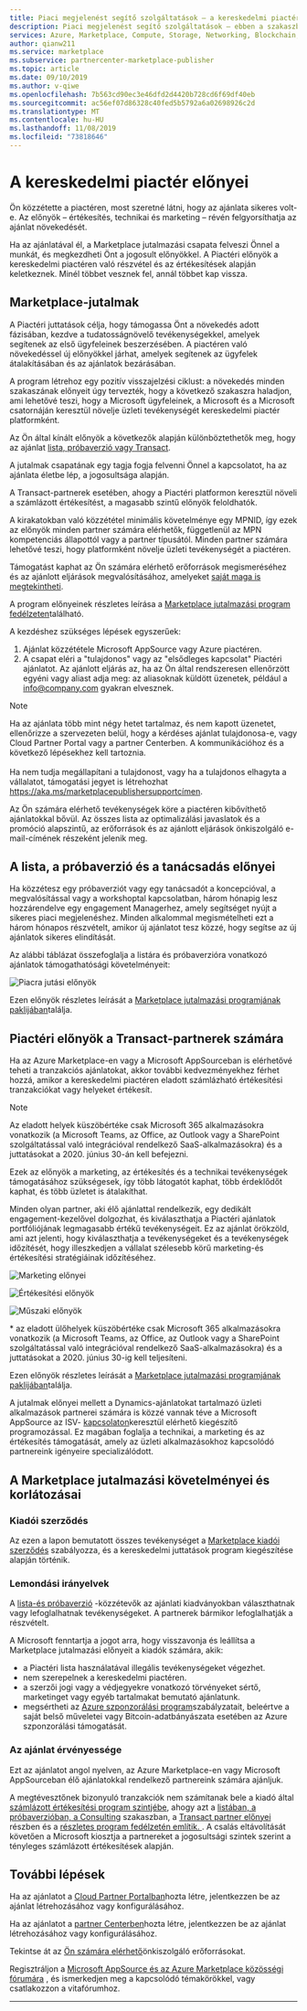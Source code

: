 ```yaml
---
title: Piaci megjelenést segítő szolgáltatások – a kereskedelmi piactér előnyei | Azure
description: Piaci megjelenést segítő szolgáltatások – ebben a szakaszban a közzétevők által használható Microsoft-erőforrások szerepelnek.
services: Azure, Marketplace, Compute, Storage, Networking, Blockchain, Security, Partner Center
author: qianw211
ms.service: marketplace
ms.subservice: partnercenter-marketplace-publisher
ms.topic: article
ms.date: 09/10/2019
ms.author: v-qiwe
ms.openlocfilehash: 7b563cd90ec3e46dfd2d4420b728cd6f69df40eb
ms.sourcegitcommit: ac56ef07d86328c40fed5b5792a6a02698926c2d
ms.translationtype: MT
ms.contentlocale: hu-HU
ms.lasthandoff: 11/08/2019
ms.locfileid: "73818646"
---
```

# <a name="your-commercial-marketplace-benefits"></a>A kereskedelmi piactér előnyei

Ön közzétette a piactéren, most szeretné látni, hogy az ajánlata sikeres volt-e. Az előnyök – értékesítés, technikai és marketing – révén felgyorsíthatja az ajánlat növekedését.

Ha az ajánlatával él, a Marketplace jutalmazási csapata felveszi Önnel a munkát, és megkezdheti Önt a jogosult előnyökkel. A Piactéri előnyök a kereskedelmi piactéren való részvétel és az értékesítések alapján keletkeznek. Minél többet vesznek fel, annál többet kap vissza.

## <a name="marketplace-rewards"></a>Marketplace-jutalmak

A Piactéri juttatások célja, hogy támogassa Önt a növekedés adott fázisában, kezdve a tudatosságnövelő tevékenységekkel, amelyek segítenek az első ügyfeleinek beszerzésében. A piactéren való növekedéssel új előnyökkel járhat, amelyek segítenek az ügyfelek átalakításában és az ajánlatok bezárásában. 

A program létrehoz egy pozitív visszajelzési ciklust: a növekedés minden szakaszának előnyeit úgy tervezték, hogy a következő szakaszra haladjon, ami lehetővé teszi, hogy a Microsoft ügyfeleinek, a Microsoft és a Microsoft csatornáján keresztül növelje üzleti tevékenységét kereskedelmi piactér platformként. 

Az Ön által kínált előnyök a következők alapján különböztethetők meg, hogy az ajánlat [lista, próbaverzió vagy Transact](https://docs.microsoft.com/azure/marketplace/determine-your-listing-type#choose-a-publishing-option).

A jutalmak csapatának egy tagja fogja felvenni Önnel a kapcsolatot, ha az ajánlata életbe lép, a jogosultsága alapján. 

A Transact-partnerek esetében, ahogy a Piactéri platformon keresztül növeli a számlázott értékesítést, a magasabb szintű előnyök feloldhatók. 

A kirakatokban való közzététel minimális követelménye egy MPNID, így ezek az előnyök minden partner számára elérhetők, függetlenül az MPN kompetenciás állapottól vagy a partner típusától. Minden partner számára lehetővé teszi, hogy platformként növelje üzleti tevékenységét a piactéren. 

Támogatást kaphat az Ön számára elérhető erőforrások megismeréséhez és az ajánlott eljárások megvalósításához, amelyeket [saját maga is megtekintheti](https://partner.microsoft.com/asset/collection/azure-marketplace-and-appsource-publisher-toolkit#/). 

A program előnyeinek részletes leírása a [Marketplace jutalmazási program fedélzeten](https://aka.ms/marketplacerewards)található.

A kezdéshez szükséges lépések egyszerűek:

1. Ajánlat közzététele Microsoft AppSource vagy Azure piactéren.
2. A csapat eléri a "tulajdonos" vagy az "elsődleges kapcsolat" Piactéri ajánlatot. Az ajánlott eljárás az, ha az Ön által rendszeresen ellenőrzött egyéni vagy aliast adja meg: az aliasoknak küldött üzenetek, például a info@company.com gyakran elvesznek.

>[!Note]
>Ha az ajánlata több mint négy hetet tartalmaz, és nem kapott üzenetet, ellenőrizze a szervezeten belül, hogy a kérdéses ajánlat tulajdonosa-e, vagy Cloud Partner Portal vagy a partner Centerben. A kommunikációhoz és a következő lépésekhez kell tartoznia. <br> <br> Ha nem tudja megállapítani a tulajdonost, vagy ha a tulajdonos elhagyta a vállalatot, támogatási jegyet is létrehozhat https://aka.ms/marketplacepublishersupportcímen.

Az Ön számára elérhető tevékenységek köre a piactéren kibővíthető ajánlatokkal bővül. Az összes lista az optimalizálási javaslatok és a promóció alapszintű, az erőforrások és az ajánlott eljárások önkiszolgáló e-mail-címének részeként jelenik meg.

## <a name="list-trial-and-consulting-benefits"></a>A lista, a próbaverzió és a tanácsadás előnyei

Ha közzétesz egy próbaverziót vagy egy tanácsadót a koncepcióval, a megvalósítással vagy a workshoptal kapcsolatban, három hónapig lesz hozzárendelve egy engagement Managerhez, amely segítséget nyújt a sikeres piaci megjelenéshez. Minden alkalommal megismételheti ezt a három hónapos részvételt, amikor új ajánlatot tesz közzé, hogy segítse az új ajánlatok sikeres elindítását.

Az alábbi táblázat összefoglalja a listára és próbaverzióra vonatkozó ajánlatok támogathatósági követelményeit:

![Piacra jutási előnyök](./media/marketplace-publishers-guide/gtm-eligibility-requirements.png)

Ezen előnyök részletes leírását a [Marketplace jutalmazási programjának paklijában](https://aka.ms/marketplacerewards)találja.

## <a name="marketplace-rewards-for-transact-partners"></a>Piactéri előnyök a Transact-partnerek számára

Ha az Azure Marketplace-en vagy a Microsoft AppSourceban is elérhetővé teheti a tranzakciós ajánlatokat, akkor további kedvezményekhez férhet hozzá, amikor a kereskedelmi piactéren eladott számlázható értékesítési tranzakciókat vagy helyeket értékesít. 

>[!Note]
>Az eladott helyek küszöbértéke csak Microsoft 365 alkalmazásokra vonatkozik (a Microsoft Teams, az Office, az Outlook vagy a SharePoint szolgáltatással való integrációval rendelkező SaaS-alkalmazásokra) és a juttatásokat a 2020. június 30-án kell befejezni.

Ezek az előnyök a marketing, az értékesítés és a technikai tevékenységek támogatásához szükségesek, így több látogatót kaphat, több érdeklődőt kaphat, és több üzletet is átalakíthat.

Minden olyan partner, aki élő ajánlattal rendelkezik, egy dedikált engagement-kezelővel dolgozhat, és kiválaszthatja a Piactéri ajánlatok portfóliójának legmagasabb értékű tevékenységeit. Ez az ajánlat örökzöld, ami azt jelenti, hogy kiválaszthatja a tevékenységeket és a tevékenységek időzítését, hogy illeszkedjen a vállalat szélesebb körű marketing-és értékesítési stratégiáinak időzítéséhez. 

![Marketing előnyei](./media/marketplace-publishers-guide/marketing-benefit.png)

![Értékesítési előnyök](./media/marketplace-publishers-guide/sales-benefit.png)

![Műszaki előnyök](./media/marketplace-publishers-guide/technical-benefit.png)

\* az eladott ülőhelyek küszöbértéke csak Microsoft 365 alkalmazásokra vonatkozik (a Microsoft Teams, az Office, az Outlook vagy a SharePoint szolgáltatással való integrációval rendelkező SaaS-alkalmazásokra) és a juttatásokat a 2020. június 30-ig kell teljesíteni.

Ezen előnyök részletes leírását a [Marketplace jutalmazási programjának paklijában](https://aka.ms/marketplacerewards)találja.

A jutalmak előnyei mellett a Dynamics-ajánlatokat tartalmazó üzleti alkalmazások partnerei számára is közzé vannak téve a Microsoft AppSource az ISV- [kapcsolaton](https://partner.microsoft.com/solutions/business-applications/isv-overview)keresztül elérhető kiegészítő programozással. Ez magában foglalja a technikai, a marketing és az értékesítés támogatását, amely az üzleti alkalmazásokhoz kapcsolódó partnereink igényeire specializálódott.

## <a name="marketplace-rewards-requirements-and-restrictions"></a>A Marketplace jutalmazási követelményei és korlátozásai

### <a name="publisher-agreement"></a>Kiadói szerződés

Az ezen a lapon bemutatott összes tevékenységet a [Marketplace kiadói szerződés](https://docs.microsoft.com/legal/marketplace/terms) szabályozza, és a kereskedelmi juttatások program kiegészítése alapján történik.

### <a name="cancellation-policy"></a>Lemondási irányelvek

A [lista-és próbaverzió](https://docs.microsoft.com/azure/marketplace/determine-your-listing-type) -közzétevők az ajánlati kiadványokban választhatnak vagy lefoglalhatnak tevékenységeket. A partnerek bármikor lefoglalhatják a részvételt. 

A Microsoft fenntartja a jogot arra, hogy visszavonja és leállítsa a Marketplace jutalmazási előnyeit a kiadók számára, akik: 

* a Piactéri lista használatával illegális tevékenységeket végezhet.
* nem szerepelnek a kereskedelmi piactéren. 
* a szerzői jogi vagy a védjegyekre vonatkozó törvényeket sértő, marketinget vagy egyéb tartalmakat bemutató ajánlatunk.
* megsértheti az [Azure szponzorálási program](https://azure.microsoft.com/offers/ms-azr-0036p/)szabályzatait, beleértve a saját belső műveletei vagy Bitcoin-adatbányászata esetében az Azure szponzorálási támogatását. 

### <a name="offer-availability"></a>Az ajánlat érvényessége

Ezt az ajánlatot angol nyelven, az Azure Marketplace-en vagy Microsoft AppSourceban élő ajánlatokkal rendelkező partnereink számára ajánljuk.

A megtévesztőnek bizonyuló tranzakciók nem számítanak bele a kiadó által [számlázott értékesítési program szintjébe](https://aka.ms/marketplacepublisherrewards), ahogy azt a [listában, a próbaverzióban, a Consulting](#list-trial-and-consulting-benefits) szakaszban, a [Transact partner előnyei](#marketplace-rewards-for-transact-partners) részben és a [részletes program fedélzetén említik. ](https://aka.ms/marketplacepublisherrewards). A csalás eltávolítását követően a Microsoft kiosztja a partnereket a jogosultsági szintek szerint a tényleges számlázott értékesítések alapján. 

## <a name="next-steps"></a>További lépések

Ha az ajánlatot a [Cloud Partner Portalban](https://cloudpartner.azure.com)hozta létre, jelentkezzen be az ajánlat létrehozásához vagy konfigurálásához.

Ha az ajánlatot a [partner Centerben](https://partner.microsoft.com/en-us/dashboard/commercial-marketplace/overview)hozta létre, jelentkezzen be az ajánlat létrehozásához vagy konfigurálásához.

Tekintse át az [Ön számára elérhető](https://partner.microsoft.com/asset/collection/azure-marketplace-and-appsource-publisher-toolkit#/)önkiszolgáló erőforrásokat.

Regisztráljon a [Microsoft AppSource és az Azure Marketplace közösségi fórumára](https://www.microsoftpartnercommunity.com/t5/Azure-Marketplace-and-AppSource/bd-p/2222) , és ismerkedjen meg a kapcsolódó témakörökkel, vagy csatlakozzon a vitafórumhoz.

---
